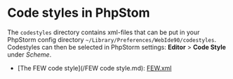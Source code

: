 # Code styles in PhpStom

The `codestyles` directory contains xml-files that can be put in your PhpStorm config directory `~/Library/Preferences/WebIde90/codestyles`.
Codestyles can then be selected in PhpStorm settings: __Editor__ > __Code Style__ under *Scheme*.

* [The FEW code style](/FEW code style.md): [FEW.xml](codestyles/FEW.xml)
